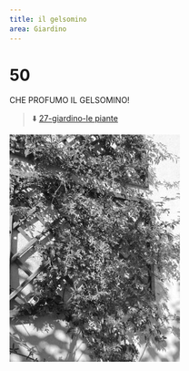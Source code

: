 ```yaml
---
title: il gelsomino
area: Giardino
---
```

# 50
CHE PROFUMO IL GELSOMINO!

> ⬇️ [27-giardino-le piante](27-giardino-le%20piante.md) 

![foto_18](../_assets/preview/foto_18.jpg)